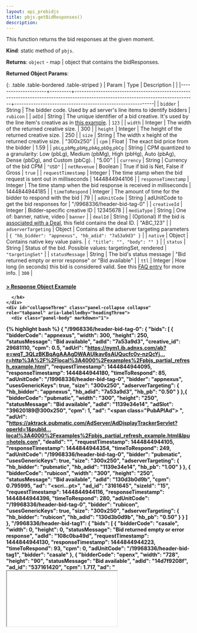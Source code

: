 ```yaml
---
layout: api_prebidjs
title: pbjs.getBidResponses()
description:
---
```



This function returns the bid responses at the given moment.

**Kind**: static method of `pbjs`.

**Returns**: `object` - map | object that contains the bidResponses.

**Returned Object Params**:

{: .table .table-bordered .table-striped }
| Param               | Type    | Description                                                                                                                     |                                                           |
|---------------------+---------+---------------------------------------------------------------------------------------------------------------------------------+-----------------------------------------------------------|
| `bidder`            | String  | The bidder code. Used by ad server's line items to identify bidders                                                             |                                                 `rubicon` |
| `adId`              | String  | The unique identifier of a bid creative. It's used by the line item's creative as in [this example](/adops/gam-creative-banner-sbs.html). |                                                     `123` |
| `width`             | Integer | The width of the returned creative size.                                                                                        |                                                       300 |
| `height`            | Integer | The height of the returned creative size.                                                                                       |                                                       250 |
| `size`            | String | The width x height of the returned creative size.                                                                                       |                                                       "300x250" |
| `cpm`               | Float   | The exact bid price from the bidder                                                                                             |                                                      1.59 |
| `pbLg`,`pbMg`,`pbHg`,`pbAg`,`pbDg`,`pbCg`  | String  | CPM quantized to a granularity: Low (pbLg), Medium (pbMg), High (pbHg), Auto (pbAg), Dense (pbDg), and Custom (pbCg).    |  "5.00" |
| `currency`  | String  | Currency of the bid CPM | `"USD"` |
| `netRevenue`  | Boolean  | True if bid is Net, False if Gross | `true` |
| `requestTimestamp`  | Integer | The time stamp when the bid request is sent out in milliseconds                                                                 |                                             1444844944106 |
| `responseTimestamp` | Integer | The time stamp when the bid response is received in milliseconds                                                               |                                             1444844944185 |
| `timeToRespond`     | Integer | The amount of time for the bidder to respond with the bid                                                                       |                                                        79 |
| `adUnitCode`        | String  | adUnitCode to get the bid responses for                                                                                         |                               "/9968336/header-bid-tag-0" |
| `creativeId`     | Integer  | Bidder-specific creative ID | 12345678 |
| `mediaType`  | String  | One of: banner, native, video | `banner` |
| `dealId`            | String  | (Optional) If the bid is [associated with a Deal]({{site.baseurl}}/adops/deals.html), this field contains the deal ID.          |                                                 "ABC_123" |
| `adserverTargeting`  | Object  | Contains all the adserver targeting parameters | `{ "hb_bidder": "appnexus", "hb_adid": "7a53a9d3" }` |
| `native`  | Object  | Contains native key value pairs. | `{ "title": "", "body": "" }` |
| `status`  | String  | Status of the bid. Possible values: targetingSet, rendered | `"targetingSet"` |
| `statusMessage`     | String  | The bid's status message                                                                                                        | "Bid returned empty or error response" or "Bid available" |
| `ttl`  | Integer  | How long (in seconds) this bid is considered valid. See this [FAQ entry]({{site.github.url}}/dev-docs/faq.html#does-prebidjs-cache-bids) for more info. | `300` |

<div class="panel-group" id="accordion" role="tablist" aria-multiselectable="true">

  <div class="panel panel-default">
    <div class="panel-heading" role="tab" id="headingThree">
      <h4 class="panel-title">
        <a class="collapsed" role="button" data-toggle="collapse" data-parent="#accordion" href="#collapseThree" aria-expanded="false" aria-controls="collapseThree">
          > Response Object Example
        </a>

      </h4>
    </div>
    <div id="collapseThree" class="panel-collapse collapse" role="tabpanel" aria-labelledby="headingThree">
      <div class="panel-body" markdown="1">


{% highlight bash %}
{
  "/9968336/header-bid-tag-0": {
    "bids": [
      {
        "bidderCode": "appnexus",
        "width": 300,
        "height": 250,
        "statusMessage": "Bid available",
        "adId": "7a53a9d3",
        "creative_id": 29681110,
        "cpm": 0.5,
        "adUrl": "https://nym1.ib.adnxs.com/ab?e=wqT_3QLzBKBqAgAAAgDWAAUIkav6sAUQucfc0v-nzQcYj…r=http%3A%2F%2Flocal%3A4000%2Fexamples%2Fpbjs_partial_refresh_example.html",
        "requestTimestamp": 1444844944095,
        "responseTimestamp": 1444844944180,
        "timeToRespond": 85,
        "adUnitCode": "/19968336/header-bid-tag-0",
        "bidder": "appnexus",
        "usesGenericKeys": true,
        "size": "300x250",
        "adserverTargeting": {
          "hb_bidder": "appnexus",
          "hb_adid": "7a53a9d3",
          "hb_pb": "0.50"
        }
      },{
        "bidderCode": "pubmatic",
        "width": "300",
        "height": "250",
        "statusMessage": "Bid available",
        "adId": "1139e34e14",
        "adSlot": "39620189@300x250",
        "cpm": 1,
        "ad": "<span class=\"PubAPIAd\"><script src='https://ad.turn.com/server/ads.js?pub=5757398&cch=36757096&code=37127675&l=3…tcGlkPUVERkNGMDY5LTA2ODctNDAxQy04NkMwLTIzQjNFNzI1MzdGNiZwYXNzYmFjaz0w_url='></script></span> <!-- PubMatic Ad Ends -->",
        "adUrl": "https://aktrack.pubmatic.com/AdServer/AdDisplayTrackerServlet?operId=1&pubId…local%3A4000%2Fexamples%2Fpbjs_partial_refresh_example.html&lpu=hotels.com",
        "dealId": "",
        "requestTimestamp": 1444844944105,
        "responseTimestamp": 1444844944354,
        "timeToRespond": 249,
        "adUnitCode": "/19968336/header-bid-tag-0",
        "bidder": "pubmatic",
        "usesGenericKeys": true,
        "size": "300x250",
        "adserverTargeting": {
          "hb_bidder": "pubmatic",
          "hb_adid": "1139e34e14",
          "hb_pb": "1.00"
        }
      },
      {
        "bidderCode": "rubicon",
        "width": "300",
        "height": "250",
        "statusMessage": "Bid available",
        "adId": "130d3b0d9b",
        "cpm": 0.795995,
        "ad": "<scri...pt>",
        "ad_id": "3161645",
        "sizeId": "15",
        "requestTimestamp": 1444844944116,
        "responseTimestamp": 1444844944396,
        "timeToRespond": 280,
        "adUnitCode": "/19968336/header-bid-tag-0",
        "bidder": "rubicon",
        "usesGenericKeys": true,
        "size": "300x250",
        "adserverTargeting": {
          "hb_bidder": "rubicon",
          "hb_adid": "130d3b0d9b",
          "hb_pb": "0.50"
        }
      }
    ]
  },
  "/9968336/header-bid-tag1": {
    "bids": [
      {
        "bidderCode": "casale",
        "width": 0,
        "height": 0,
        "statusMessage": "Bid returned empty or error response",
        "adId": "108c0ba49d",
        "requestTimestamp": 1444844944130,
        "responseTimestamp": 1444844944223,
        "timeToRespond": 93,
        "cpm": 0,
        "adUnitCode": "/19968336/header-bid-tag1",
        "bidder": "casale"
      },
      {
        "bidderCode": "openx",
        "width": "728",
        "height": "90",
        "statusMessage": "Bid available",
        "adId": "14d7f9208f",
        "ad_id": "537161420",
        "cpm": 1.717,
        "ad": "<iframe src=...tame>",
        "requestTimestamp": 1444844944130,
        "responseTimestamp": 1444844944490,
        "timeToRespond": 360,
        "adUnitCode": "/19968336/header-bid-tag1",
        "bidder": "openx",
        "usesGenericKeys": true,
        "size": "728x90",
        "adserverTargeting": {
          "hb_bidder": "openx",
          "hb_adid": "14d7f9208f",
          "hb_pb": "1.50"
        }
      }
    ]
  }
}
{% endhighlight %}
</div>
</div>
</div>
</div>

<div class="panel-group" id="accordion2" role="tablist" aria-multiselectable="true">

  <div class="panel panel-default">
    <div class="panel-heading" role="tab" id="heading-response-example-2">
      <h4 class="panel-title">
        <a class="collapsed" role="button" data-toggle="collapse" data-parent="#accordion2" href="#response-example-2" aria-expanded="false" aria-controls="response-example-2">
          > Response Object Example - Native
        </a>

      </h4>
    </div>
    <div id="response-example-2" class="panel-collapse collapse" role="tabpanel" aria-labelledby="heading-response-example-2">
      <div class="panel-body" markdown="1">

{% highlight bash %}
{
           "div-banner-outstream-native" : {
              "bids" : [
                 {
                    "pbMg" : "10.00",
                    "pbLg" : "5.00",
                    "width" : 0,
                    "requestTimestamp" : 1516315716062,
                    "creativeId" : 81589325,
                    "pbCg" : "",
                    "adUnitCode" : "div-banner-outstream-native",
                    "size" : "0x0",
                    "bidder" : "appnexus",
                    "pbAg" : "10.00",
                    "adId" : "473965c9df19d2",
                    "adserverTargeting" : {
                       "hb_native_icon" : "https://vcdn.adnxs.com/p/creative-image/d4/06/e2/33/d406e233-a5f9-44a6-a3e0-8a714bf0e980.png",
                       "hb_native_title" : "This is a Prebid Native Multi-Format Creative",
                       "hb_native_brand" : "Prebid.org",
                       "hb_adid" : "473965c9df19d2",
                       "hb_pb" : "10.00",
                       "hb_source" : "client",
                       "hb_bidder" : "appnexus",
                       "hb_native_image" : "https://vcdn.adnxs.com/p/creative-image/9e/26/5f/b2/9e265fb2-50c8-43f0-88ef-a5a48a9d0dcf.jpg",
                       "hb_size" : "0x0",
                       "hb_mediatype" : "native",
                       "hb_native_body" : "This is a Prebid Native Creative. There are many like it, but this one is mine.",
                       "hb_native_linkurl" : "https://prebid.org/dev-docs/show-native-ads.html"
                    },
                    "native" : {
                       "icon" : {
                          "url" : "https://vcdn.adnxs.com/p/creative-image/d4/06/e2/33/d406e233-a5f9-44a6-a3e0-8a714bf0e980.png",
                          "height" : 75,
                          "width" : 75
                       },
                       "body" : "This is a Prebid Native Creative. There are many like it, but this one is mine.",
                       "image" : {
                          "url" : "https://vcdn.adnxs.com/p/creative-image/9e/26/5f/b2/9e265fb2-50c8-43f0-88ef-a5a48a9d0dcf.jpg",
                          "height" : 2250,
                          "width" : 3000
                       },
                       "clickUrl" : "https://prebid.org/dev-docs/show-native-ads.html",
                       "clickTrackers" : [
                          "..."
                       ],
                       "title" : "This is a Prebid Native Multi-Format Creative",
                       "impressionTrackers" : [
                          "..."
                       ],
                       "sponsoredBy" : "Prebid.org"
                    },
                    "timeToRespond" : 143,
                    "mediaType" : "native",
                    "bidderCode" : "appnexus",
                    "source" : "client",
                    "auctionId" : "1338a6fb-e514-48fc-8db6-872ddf3babdb",
                    "responseTimestamp" : 1516315716205,
                    "netRevenue" : true,
                    "pbDg" : "10.00",
                    "pbHg" : "10.00",
                    "ttl" : 300,
                    "status" : "targetingSet",
                    "height" : 0,
                    "statusMessage" : "Bid available",
                    "cpm" : 10,
                    "currency" : "USD"
                 }
              ]
           }
        }
{% endhighlight %}

</div>
</div>
</div>
</div>
